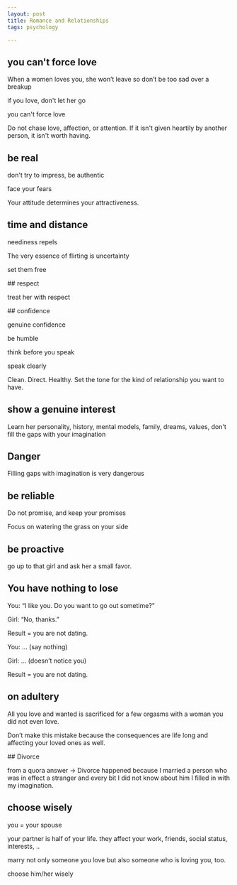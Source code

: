 ```yaml
---
layout: post
title: Romance and Relationships
tags: psychology 

---
```



## you can't force love

When a women loves you, she won’t leave so  don’t be too sad over a breakup

if you love, don't let her go

you can't force love

Do not chase love, affection, or attention. If it isn't given heartily by another person, it isn't worth having.

## be real

don't try to impress, be authentic

face your fears 

Your attitude determines your attractiveness.

## time and distance

neediness repels

The very essence of flirting is uncertainty

set them free

## respect

treat her with respect 

## confidence

genuine confidence 

be humble 

think before you speak 

speak clearly

Clean. Direct. Healthy. Set the tone for the kind of relationship you want to have.

## show a genuine interest

Learn her personality, history, mental models, family, dreams, values, don't fill the gaps with your imagination 

## Danger

Filling gaps with imagination is very dangerous 

## be reliable 

Do not promise, and keep your promises

Focus on watering the grass on your side 

## be proactive 

go up to that girl and ask her a small favor.

## You have nothing to lose

You: “I like you. Do you want to go out sometime?”

Girl: “No, thanks.”

Result = you are not dating.


You: … (say nothing)

Girl: … (doesn’t notice you)

Result = you are not dating.


## on adultery 

All you love and wanted is sacrificed for a few orgasms with a woman you did not even love.

Don’t make this mistake because the consequences are life long and affecting your loved ones as well. 

## Divorce

from a quora answer -> Divorce happened because I married a person who was in effect a stranger and every bit I did not know about him I filled in with my imagination.

## choose wisely

you = your spouse 

your partner is half of your life. they affect your work, friends, social status, interests, ..

marry not only someone you love but also someone who is loving you, too. 

choose him/her wisely 
